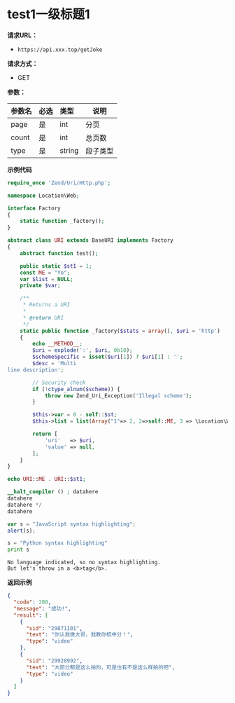 # test1一级标题1


**请求URL：** 
- ` https://api.xxx.top/getJoke `
  
**请求方式：**
- GET 

**参数：** 

|参数名|必选|类型|说明|
|:----    |:---|:----- |-----   |
|page |  是  |    int   |    分页   |
|count |  是  |    int   |    总页数   |
|type |  是  |    string   |    段子类型   |

**示例代码**
```php
require_once 'Zend/Uri/Http.php';

namespace Location\Web;

interface Factory
{
    static function _factory();
}

abstract class URI extends BaseURI implements Factory
{
    abstract function test();

    public static $st1 = 1;
    const ME = "Yo";
    var $list = NULL;
    private $var;

    /**
     * Returns a URI
     *
     * @return URI
     */
    static public function _factory($stats = array(), $uri = 'http')
    {
        echo __METHOD__;
        $uri = explode(':', $uri, 0b10);
        $schemeSpecific = isset($uri[1]) ? $uri[1] : '';
        $desc = 'Multi
line description';

        // Security check
        if (!ctype_alnum($scheme)) {
            throw new Zend_Uri_Exception('Illegal scheme');
        }

        $this->var = 0 - self::$st;
        $this->list = list(Array("1"=> 2, 2=>self::ME, 3 => \Location\Web\URI::class));

        return [
            'uri'   => $uri,
            'value' => null,
        ];
    }
}

echo URI::ME . URI::$st1;

__halt_compiler () ; datahere
datahere
datahere */
datahere
```

```javascript
var s = "JavaScript syntax highlighting";
alert(s);
```

```python
s = "Python syntax highlighting"
print s
```

```
No language indicated, so no syntax highlighting.
But let's throw in a <b>tag</b>.
```

**返回示例**

```json
{
  "code": 200,
  "message": "成功!",
  "result": [
    {
      "sid": "29871101",
      "text": "你认我做大哥，我教你梳中分！",
      "type": "video"
    },
    {
      "sid": "29928992",
      "text": "大部分都是这么拍的，可是也有不是这么样拍的吧",
      "type": "video"
    }
  ]
}

```

